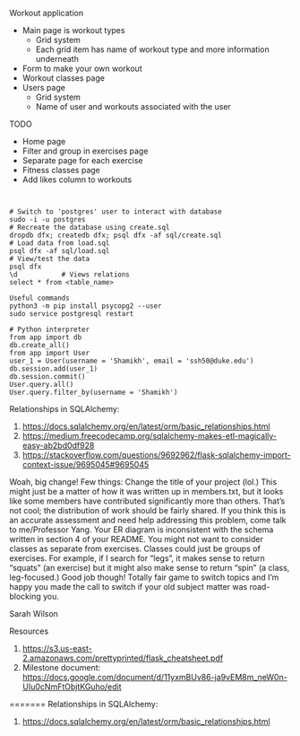 Workout application

- Main page is workout types
    - Grid system
    - Each grid item has name of workout type and more information underneath
- Form to make your own workout
- Workout classes page
- Users page
    - Grid system
    - Name of user and workouts associated with the user

TODO
- Home page
- Filter and group in exercises page
- Separate page for each exercise
- Fitness classes page
- Add likes column to workouts


```


# Switch to 'postgres' user to interact with database
sudo -i -u postgres
# Recreate the database using create.sql
dropdb dfx; createdb dfx; psql dfx -af sql/create.sql
# Load data from load.sql
psql dfx -af sql/load.sql
# View/test the data
psql dfx
\d           # Views relations
select * from <table_name>
```


```
Useful commands
python3 -m pip install psycopg2 --user
sudo service postgresql restart
```

```
# Python interpreter
from app import db
db.create_all()
from app import User
user_1 = User(username = 'Shamikh', email = 'ssh50@duke.edu')
db.session.add(user_1)
db.session.commit()
User.query.all()
User.query.filter_by(username = 'Shamikh')
```






Relationships in SQLAlchemy:
1. https://docs.sqlalchemy.org/en/latest/orm/basic_relationships.html
2. https://medium.freecodecamp.org/sqlalchemy-makes-etl-magically-easy-ab2bd0df928
3. https://stackoverflow.com/questions/9692962/flask-sqlalchemy-import-context-issue/9695045#9695045


Woah, big change! Few things:
Change the title of your project (lol.)
This might just be a matter of how it was written up in members.txt, but it looks like some members have contributed significantly more than others. That’s not cool; the distribution of work should be fairly shared. If you think this is an accurate assessment and need help addressing this problem, come talk to me/Professor Yang.
Your ER diagram is inconsistent with the schema written in section 4 of your README.
You might not want to consider classes as separate from exercises. Classes could just be groups of exercises. For example, if I search for “legs”, it makes sense to return “squats” (an exercise) but it might also make sense to return “spin” (a class, leg-focused.)
Good job though! Totally fair game to switch topics and I’m happy you made the call to switch if your old subject matter was road-blocking you.

Sarah
Wilson


Resources
1. https://s3.us-east-2.amazonaws.com/prettyprinted/flask_cheatsheet.pdf
2. Milestone document: https://docs.google.com/document/d/11yxmBUv86-ja9vEM8m_neW0n-UIu0cNmFtObjtKGuho/edit

=======
Relationships in SQLAlchemy:
1. https://docs.sqlalchemy.org/en/latest/orm/basic_relationships.html
